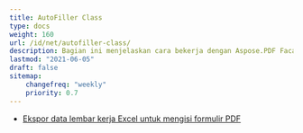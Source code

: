 ```yaml
---
title: AutoFiller Class
type: docs
weight: 160
url: /id/net/autofiller-class/
description: Bagian ini menjelaskan cara bekerja dengan Aspose.PDF Facades dengan AutoFiller Class.
lastmod: "2021-06-05"
draft: false
sitemap:
    changefreq: "weekly"
    priority: 0.7
---
```


- [Ekspor data lembar kerja Excel untuk mengisi formulir PDF](/pdf/id/net/export-excel-worksheet-data-to-fill-pdf-form/)